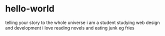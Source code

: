 # hello-world
telling your story to the whole universe
i am a student studying web design and development
i love reading novels and eating junk eg fries
